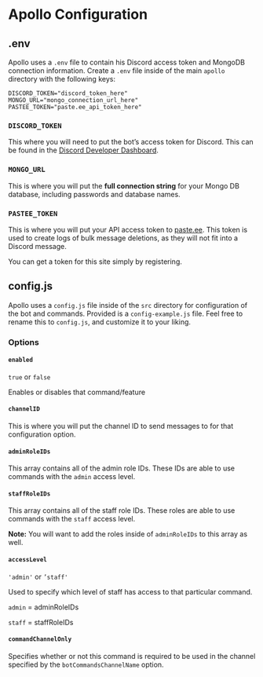 # Apollo Configuration
## .env
Apollo uses a `.env` file to contain his Discord access token and MongoDB connection information.
Create a `.env` file inside of the main `apollo` directory with the following keys:
```shell
DISCORD_TOKEN="discord_token_here"
MONGO_URL="mongo_connection_url_here"
PASTEE_TOKEN="paste.ee_api_token_here"
```

### `DISCORD_TOKEN`
This where you will need to put the bot’s access token for Discord. This can be found in the [Discord Developer Dashboard](https://discordapp.com/developers/applications/).

### `MONGO_URL`
This is where you will put the **full connection string** for your Mongo DB database, including passwords and database names.

### `PASTEE_TOKEN`
This is where you will put your API access token to [paste.ee](https://paste.ee/). 
This token is used to create logs of bulk message deletions, as they will not fit into a Discord message.

You can get a token for this site simply by registering.

## config.js
Apollo uses a `config.js` file inside of the `src` directory for configuration of the bot and commands. Provided is a `config-example.js` file. Feel free to rename this to `config.js`, and customize it to your liking.

### Options

#### `enabled`
`true` or `false`

Enables or disables that command/feature

#### `channelID`
This is where you will put the channel ID to send messages to for that configuration option.

#### `adminRoleIDs`
This array contains all of the admin role IDs. These IDs are able to use commands with the `admin` access level.

#### `staffRoleIDs`
This array contains all of the staff role IDs. These roles are able to use commands with the `staff` access level. 

**Note:** You will want to add the roles inside of `adminRoleIDs` to this array as well.

#### `accessLevel`
`'admin'` or `’staff'`

Used to specify which level of staff has access to that particular command. 

`admin` = adminRoleIDs

`staff` = staffRoleIDs

#### `commandChannelOnly`
Specifies whether or not this command is required to be used in the channel specified by the `botCommandsChannelName` option.
